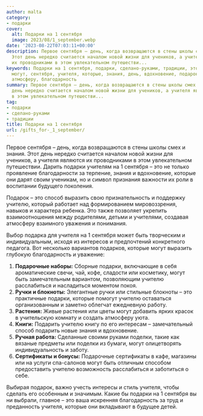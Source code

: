 ```yaml
---
author: malta
category:
- подарки
cover:
  alt: Подарки на 1 сентября
  image: 2023/08/1_september.webp
date: '2023-08-22T07:03:11+00:00'
description: Первое сентября – день, когда возвращаются в стены школы смех и знания.
  Этот день нередко считается началом новой жизни для учеников, а учителя являются
  их проводниками в этом увлекательном путешестви...
keywords: Подарки на 1 сентября, подарки, сделано-руками, традиции, это, учителю,
  могут, сентября, учителя, которые, знания, день, вдохновение, подарок, способ, выразить,
  атмосферу, благодарность
summary: Первое сентября – день, когда возвращаются в стены школы смех и знания. Этот
  день нередко считается началом новой жизни для учеников, а учителя являются их проводниками
  в этом увлекательном путешестви...
tag:
- подарки
- сделано-руками
- традиции
title: Подарки на 1 сентября
url: /gifts_for-_1_september/
---
```


Первое сентября – день, когда возвращаются в стены школы смех и знания. Этот день нередко считается началом новой жизни для учеников, а учителя являются их проводниками в этом увлекательном путешествии. Дарить подарки учителям на 1 сентября – это не только проявление благодарности за терпение, знания и вдохновение, которые они дарят своим ученикам, но и символ признания важности их роли в воспитании будущего поколения.

Подарок – это способ выразить свою признательность и поддержку учителю, который работает над формированием мировоззрения, навыков и характера ребенка. Это также позволяет укрепить взаимоотношения между родителями, детьми и учителями, создавая атмосферу взаимного уважения и понимания.

Выбор подарка для учителя на 1 сентября может быть творческим и индивидуальным, исходя из интересов и предпочтений конкретного педагога. Вот несколько вариантов подарков, которые могут выразить глубокую благодарность и уважение:

1. **Подарочные наборы:** Сборные подарки, включающие в себя ароматические свечи, чай, кофе, сладости или косметику, могут быть замечательным вариантом, позволяющим учителю расслабиться и насладиться моментом покоя.
1. **Ручки и блокноты:** Элегантные ручки или стильные блокноты – это практичные подарки, которые помогут учителю оставаться организованным и заметно облегчат ежедневную работу.
1. **Растения:** Живые растения или цветы могут добавить ярких красок в учительскую комнату и создать атмосферу уюта.
1. **Книги:** Подарить учителю книгу по его интересам – замечательный способ подарить новые знания и вдохновение.
1. **Ручная работа:** Сделанные своими руками поделки, такие как вязаные предметы или поделки из бумаги, могут олицетворять индивидуальность и заботу.
1. **Сертификаты и бонусы:** Подарочные сертификаты в кафе, магазины или на услуги спа-салонов могут быть отличным способом предоставить учителю возможность расслабиться и заботиться о себе.

Выбирая подарок, важно учесть интересы и стиль учителя, чтобы сделать его особенным и значимым. Какие бы подарки на 1 сентября вы ни выбрали, главное – это ваша искренняя благодарность за труд и преданность учителя, которые они вкладывают в будущее детей.